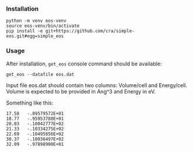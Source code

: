 ### Installation

```
python -m venv eos-venv
source eos-venv/bin/activate
pip install -e git+https://github.com/cra/simple-eos.git#egg=simple_eos
```

### Usage

After installation, `get_eos` console command should be available:

```
get_eos --datafile eos.dat
```

Input file eos\.dat should contain two columns: Volume/cell and Energy/cell. Volume is expected to be provided in Ang^3 and Energy in eV.

Something like this:

```
17.58	-.89579572E+01
18.77	-.95953780E+01
20.03	-.10042777E+02
21.33	-.10334275E+02
22.69	-.10495856E+02
30.37	-.10036497E+02
32.09	-.97898900E+01
```


